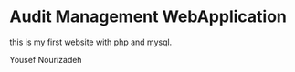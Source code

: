 Audit Management WebApplication
====================

this is my first website with php and mysql.

 Yousef Nourizadeh
 
